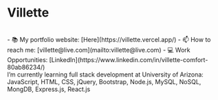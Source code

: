 
# Villette
 <br />
- 📚 My portfolio website: [Here](https://villette.vercel.app/)
- 📫 How to reach me: [villette@live.com](mailto:villette@live.com)
- 💻 Work Opportunities: [LinkedIn](https://www.linkedin.com/in/villette-comfort-80ab86234/)
 <br />
I’m currently learning full stack development at University of Arizona:  <br />
JavaScript, HTML, CSS, jQuery, Bootstrap, Node.js, MySQL, NoSQL, MongDB, Express.js, React.js

